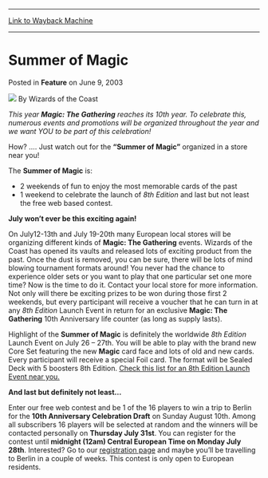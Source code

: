 
---
[Link to Wayback Machine](https://web.archive.org/web/20220119082446/https://magic.wizards.com/en/articles/archive/feature/summer-magic-2003-06-09)

[_metadata_:author]:- "Wizards of the Coast"
[_metadata_:description]:- "This year Magic: The Gathering reaches its 10th year. To celebrate this, numerous events and promotions will be organized throughout the year and we want YOU to be part of this celebration!How? …. Just watch out for the “Summer of Magic” organized in a store near you!The Summer of Magic is: 2 weekends of fun to enjoy the most memorable cards of the past 1 weekend to celebrate"
[_metadata_:generator]:- "Drupal 7 (http://drupal.org)"
[_metadata_:node]:- "708746"
[_metadata_:publish_date]:- "2003-06-09"
[_metadata_:source]:- "div-main-content"
[_metadata_:title]:- "Summer of Magic"
[_metadata_:wayback_capture_timestamp]:- "2022-01-19 08:24:46"
[_metadata_:wayback_raw_url]:- "https://web.archive.org/web/20220119082446id_/https://magic.wizards.com/en/articles/archive/feature/summer-magic-2003-06-09"
[_metadata_:wayback_url]:- "https://magic.wizards.com/en/articles/archive/feature/summer-magic-2003-06-09"
---


Summer of Magic
===============



 Posted in **Feature**
 on June 9, 2003 






![](https://media.magic.wizards.com/styles/auth_small/public/images/person/wizards_author.jpg)
By Wizards of the Coast











*This year **Magic: The Gathering** reaches its 10th year. To celebrate this, numerous events and promotions will be organized throughout the year and we want YOU to be part of this celebration!*

How? …. Just watch out for the **“Summer of Magic”** organized in a store near you!

The **Summer of Magic** is: 

* 2 weekends of fun to enjoy the most memorable cards of the past
* 1 weekend to celebrate the launch of *8th Edition* and last but not least the free web based contest.

**July won’t ever be this exciting again!**

On July12-13th and July 19-20th many European local stores will be organizing different kinds of **Magic: The Gathering** events. Wizards of the Coast has opened its vaults and released lots of exciting product from the past. Once the dust is removed, you can be sure, there will be lots of mind blowing tournament formats around! You never had the chance to experience older sets or you want to play that one particular set one more time? Now is the time to do it. Contact your local store for more information. Not only will there be exciting prizes to be won during those first 2 weekends, but every participant will receive a voucher that he can turn in at any *8th Edition* Launch Event in return for an exclusive **Magic: The Gathering** 10th Anniversary life counter (as long as supply lasts).

Highlight of the **Summer of Magic** is definitely the worldwide *8th Edition* Launch Event on July 26 – 27th. You will be able to play with the brand new Core Set featuring the new **Magic** card face and lots of old and new cards. Every participant will receive a special Foil card. The format will be Sealed Deck with 5 boosters 8th Edition. [Check this list for an 8th Edition Launch Event near you.](/en/articles/archive/2003-06-27)


**And last but definitely not least…**

Enter our free web contest and be 1 of the 16 players to win a trip to Berlin for the **10th Anniversary Celebration Draft** on Sunday August 10th. Among all subscribers 16 players will be selected at random and the winners will be contacted personally on **Thursday July 31st**. You can register for the contest until **midnight (12am) Central European Time on Monday July 28th**. Interested? Go to our [registration page](http://www.summerofmagic.com/en/index.html) and maybe you’ll be travelling to Berlin in a couple of weeks. This contest is only open to European residents.







